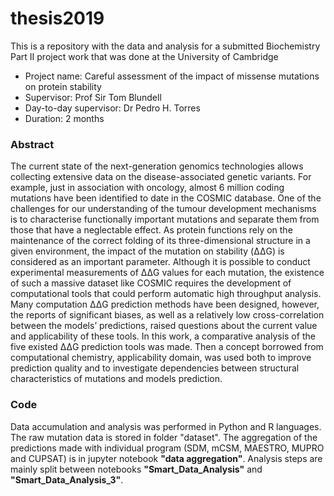 # thesis2019
This is a repository with the data and analysis for a submitted Biochemistry Part II project work that was done at the University of Cambridge
<ul>
<li>Project name: Careful assessment of the impact of missense mutations on protein stability
<li>Supervisor: Prof Sir Tom Blundell
<li>Day-to-day supervisor: Dr Pedro H. Torres
<li>Duration: 2 months 
</ul>

### Abstract

The current state of the next-generation genomics technologies allows collecting extensive data on
the disease-associated genetic variants. For example, just in association with oncology, almost 6
million coding mutations have been identified to date in the COSMIC database. One of the
challenges for our understanding of the tumour development mechanisms is to characterise
functionally important mutations and separate them from those that have a neglectable effect. As
protein functions rely on the maintenance of the correct folding of its three-dimensional structure
in a given environment, the impact of the mutation on stability (ΔΔG) is considered as an important
parameter. Although it is possible to conduct experimental measurements of ΔΔG values for each
mutation, the existence of such a massive dataset like COSMIC requires the development of
computational tools that could perform automatic high throughput analysis. Many computation
ΔΔG prediction methods have been designed, however, the reports of significant biases, as well as
a relatively low cross-correlation between the models’ predictions, raised questions about the
current value and applicability of these tools. In this work, a comparative analysis of the five
existed ΔΔG prediction tools was made. Then a concept borrowed from computational chemistry,
applicability domain, was used both to improve prediction quality and to investigate dependencies
between structural characteristics of mutations and models prediction.

### Code
Data accumulation and analysis was performed in Python and R languages. The raw mutation data is stored in folder "dataset". The aggregation of the predictions made with individual program (SDM, mCSM, MAESTRO, MUPRO and CUPSAT) is in jupyter notebook <b>"data aggregation"</b>. Analysis steps are mainly split between notebooks <b>"Smart_Data_Analysis"</b> and <b>"Smart_Data_Analysis_3"</b>.
